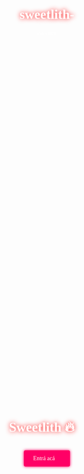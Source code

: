 # sweetlith-
index.html
<!DOCTYPE html>
<html lang="es">
<head>
  <meta charset="UTF-8" />
  <title>Sweetlith 🔥🌙</title>
  <style>
    body {
      margin: 0;
      background: url('https://i.imgur.com/U6DMLQa.jpg') no-repeat center center fixed;
      background-size: cover;
      color: white;
      font-family: 'Georgia', serif;
      text-align: center;
    }
    .container {
      margin-top: 30vh;
    }
    h1 {
      font-size: 3em;
      text-shadow: 0 0 15px red;
    }
    a.button {
      display: inline-block;
      margin-top: 20px;
      padding: 15px 30px;
      background-color: #ff0066;
      color: white;
      text-decoration: none;
      font-size: 1.3em;
      border-radius: 5px;
      box-shadow: 0 0 10px #ff0066;
    }
    a.button:hover {
      background-color: #cc0052;
    }
  </style>
</head>
<body>
  <div class="container">
    <h1>Sweetlith 🔥🌙</h1>
    <a class="button" href="https://cafecito.app/sweetlith" target="_blank">Entrá acá 👀</a>
  </div>
</body>
</html>
